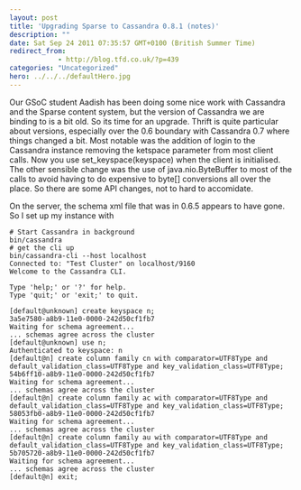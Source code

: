 ```yaml
---
layout: post
title: 'Upgrading Sparse to Cassandra 0.8.1 (notes)'
description: ""
date: Sat Sep 24 2011 07:35:57 GMT+0100 (British Summer Time)
redirect_from: 
            - http://blog.tfd.co.uk/?p=439
categories: "Uncategorized"
hero: ../../../defaultHero.jpg
---
```

Our GSoC student Aadish has been doing some nice work with Cassandra and the Sparse content system, but the version of Cassandra we are binding to is a bit old. So its time for an upgrade. Thrift is quite particular about versions, especially over the 0.6 boundary with Cassandra 0.7 where things changed a bit. Most notable was the addition of login to the Cassandra instance removing the ketspace parameter from most client calls. Now you use set_keyspace(keyspace) when the client is initialised. The other sensible change was the use of java.nio.ByteBuffer to most of the calls to avoid having to do expensive to byte\[] conversions all over the place. So there are some API changes, not to hard to accomidate.

On the server, the schema xml file that was in 0.6.5 appears to have gone. So I set up my instance with

```
# Start Cassandra in background
bin/cassandra
# get the cli up
bin/cassandra-cli --host localhost
Connected to: "Test Cluster" on localhost/9160
Welcome to the Cassandra CLI.

Type 'help;' or '?' for help.
Type 'quit;' or 'exit;' to quit.

[default@unknown] create keyspace n;
3a5e7580-a8b9-11e0-0000-242d50cf1fb7
Waiting for schema agreement...
... schemas agree across the cluster
[default@unknown] use n;
Authenticated to keyspace: n
[default@n] create column family cn with comparator=UTF8Type and default_validation_class=UTF8Type and key_validation_class=UTF8Type;
54b6ff10-a8b9-11e0-0000-242d50cf1fb7
Waiting for schema agreement...
... schemas agree across the cluster
[default@n] create column family ac with comparator=UTF8Type and default_validation_class=UTF8Type and key_validation_class=UTF8Type;
58053fb0-a8b9-11e0-0000-242d50cf1fb7
Waiting for schema agreement...
... schemas agree across the cluster
[default@n] create column family au with comparator=UTF8Type and default_validation_class=UTF8Type and key_validation_class=UTF8Type;
5b705720-a8b9-11e0-0000-242d50cf1fb7
Waiting for schema agreement...
... schemas agree across the cluster
[default@n] exit;
```

